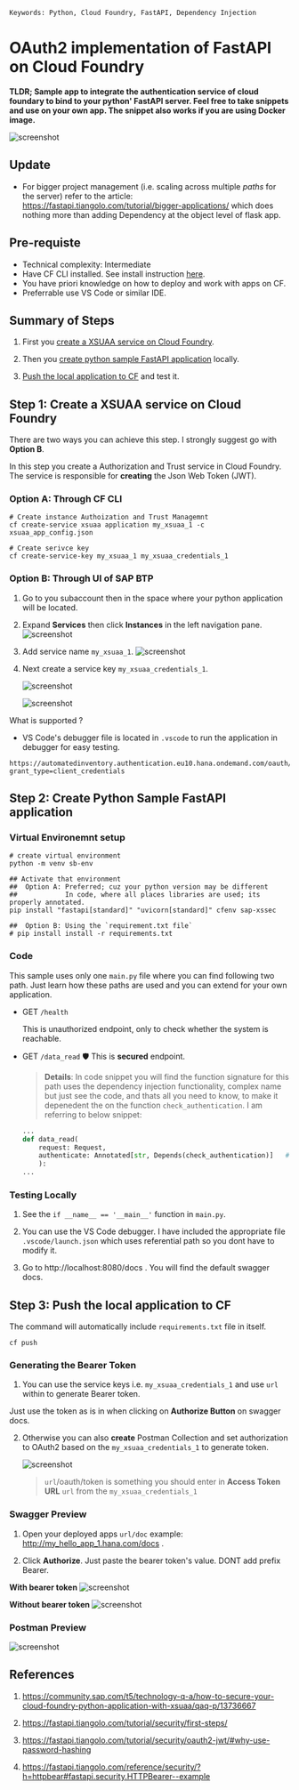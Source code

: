 ```
Keywords: Python, Cloud Foundry, FastAPI, Dependency Injection
```

# OAuth2 implementation of FastAPI on Cloud Foundry 

**TLDR; Sample app to integrate the authentication service of cloud foundary to bind to your python' FastAPI server. Feel free to take snippets and use on your own app. The snippet also works if you are using Docker image.**

![screenshot](.resources/front_preview.png)

## Update

- For bigger project management (i.e. scaling across multiple *paths* for the server) refer to the article: https://fastapi.tiangolo.com/tutorial/bigger-applications/ which does nothing more than adding Dependency at the object level of flask app.

## Pre-requiste
- Technical complexity: Intermediate
- Have CF CLI installed. See install instruction [here](https://docs.cloudfoundry.org/cf-cli/install-go-cli.html).
- You have priori knowledge on how to deploy and work with apps on CF.
- Preferrable use VS Code or similar IDE.

## Summary of Steps 

1. First you [create a XSUAA service on Cloud Foundry](#step1).

2. Then you [create python sample FastAPI application](#step2) locally. 

3. [Push the local application to CF](#step3) and test it.


## <a id="step1">Step 1: Create a XSUAA service on Cloud Foundry</a>

There are two ways you can achieve this step. I strongly suggest go with **Option B**.

In this step you create a Authorization and Trust service in Cloud Foundry. The service is responsible for **creating** the Json Web Token (JWT).

### Option A: Through CF CLI 

```SH 
# Create instance Authoization and Trust Managemnt 
cf create-service xsuaa application my_xsuaa_1 -c xsuaa_app_config.json

# Create serivce key 
cf create-service-key my_xsuaa_1 my_xsuaa_credentials_1
```

### Option B: Through UI of SAP BTP 

1. Go to you subaccount then in the space where your python application will be located.
2. Expand **Services** then click **Instances** in the left navigation pane. 
![screenshot](.resources/btp_create.png)

3. Add service name `my_xsuaa_1`.
![screenshot](.resources/btp_form1.png)

4. Next create a service key `my_xsuaa_credentials_1`.
    
    ![screenshot](.resources/btp_service_key.png)

    ![screenshot](.resources/btp_service_key_2.png)

What is supported ?
- VS Code's debugger file is located in `.vscode` to run the application in debugger for easy testing.


```
https://automatedinventory.authentication.eu10.hana.ondemand.com/oauth/token?grant_type=client_credentials
```

## <a id="step2">Step 2: Create Python Sample FastAPI application</a>


### Virtual Environemnt setup

```SH
# create virtual environment
python -m venv sb-env

## Activate that environment
##  Option A: Preferred; cuz your python version may be different
##            In code, where all places libraries are used; its properly annotated.
pip install "fastapi[standard]" "uvicorn[standard]" cfenv sap-xssec

##  Option B: Using the `requirement.txt file`
# pip install install -r requirements.txt
```

### Code

This sample uses only one `main.py` file where you can find following two path. Just learn how these paths are used and you can extend for your own application.

- GET `/health`

    This is unauthorized endpoint, only to check whether the system is reachable.

- GET `/data_read` 🛡️
    This is **secured** endpoint.
    
    > **Details**: In code snippet you will find the function signature for this path uses the dependency injection functionality, complex name but just see the code, and thats all you need to know, to make it depenedent the on the function `check_authentication`. I am referring to below snippet: 

    ```PYTHON
    ...
    def data_read(
        request: Request, 
        authenticate: Annotated[str, Depends(check_authentication)]   # un-used variable
        ):
    ...
    ```

### Testing Locally

1. See the `if __name__ == '__main__'` function in `main.py`.

2. You can use the VS Code debugger. I have included the appropriate file `.vscode/launch.json` which uses referential path so you dont have to modify it.

3. Go to http://localhost:8080/docs . You will find the default swagger docs.


## <a id="step1">Step 3: Push the local application to CF</a>

The command will automatically include `requirements.txt` file in itself.

```SH
cf push
```

### Generating the Bearer Token 

1. You can use the service keys i.e.  `my_xsuaa_credentials_1` and use `url` within to generate Bearer token.
        
 Just use the token as is in when clicking on **Authorize Button** on swagger docs.

2. Otherwise you can also **create** Postman Collection and set authorization to OAuth2 based on the `my_xsuaa_credentials_1` to generate token.

    ![screenshot](.resources/out_0.png)

    > `url`/oauth/token  is something you should enter in **Access Token URL** `url` from the `my_xsuaa_credentials_1`

### Swagger Preview

1. Open your deployed apps `url/doc` example:
    http://my_hello_app_1.hana.com/docs .

2. Click **Authorize**. Just paste the bearer token's value. DONT add prefix Bearer.

**With bearer token**
![screenshot](.resources/out_2.png)

**Without bearer token**
![screenshot](.resources/out_3.png)


### Postman Preview

![screenshot](.resources/out_4.png)


## References

1. https://community.sap.com/t5/technology-q-a/how-to-secure-your-cloud-foundry-python-application-with-xsuaa/qaq-p/13736667

2. https://fastapi.tiangolo.com/tutorial/security/first-steps/

3. https://fastapi.tiangolo.com/tutorial/security/oauth2-jwt/#why-use-password-hashing

4.  https://fastapi.tiangolo.com/reference/security/?h=httpbear#fastapi.security.HTTPBearer--example
